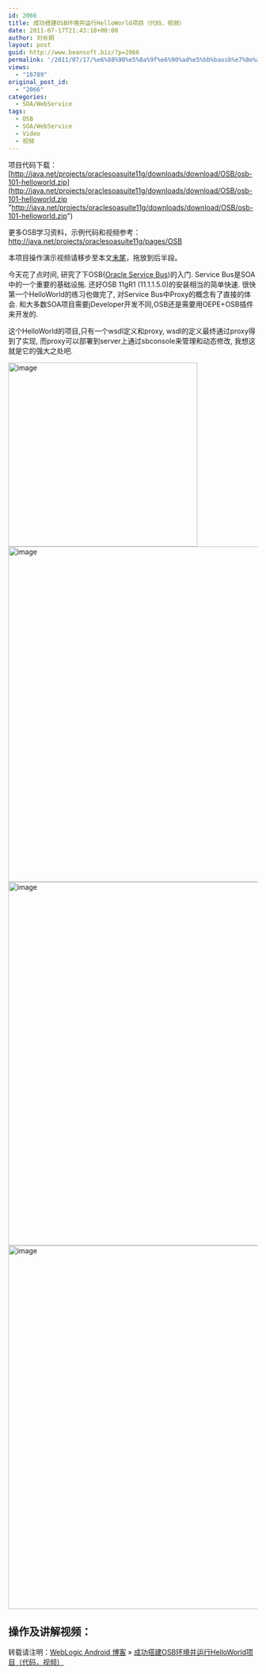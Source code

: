 ```yaml
---
id: 2066
title: 成功搭建OSB环境并运行HelloWorld项目（代码，视频）
date: 2011-07-17T21:43:18+00:00
author: 刘长炯
layout: post
guid: http://www.beansoft.biz/?p=2066
permalink: '/2011/07/17/%e6%88%90%e5%8a%9f%e6%90%ad%e5%bb%baosb%e7%8e%af%e5%a2%83%e5%b9%b6%e8%bf%90%e8%a1%8chelloworld%e9%a1%b9%e7%9b%ae/'
views:
  - "16789"
original_post_id:
  - "2066"
categories:
  - SOA/WebService
tags:
  - OSB
  - SOA/WebService
  - Video
  - 视频
---
```

项目代码下载：[http://java.net/projects/oraclesoasuite11g/downloads/download/OSB/osb-101-helloworld.zip](http://java.net/projects/oraclesoasuite11g/downloads/download/OSB/osb-101-helloworld.zip "http://java.net/projects/oraclesoasuite11g/downloads/download/OSB/osb-101-helloworld.zip")

更多OSB学习资料，示例代码和视频参考：<http://java.net/projects/oraclesoasuite11g/pages/OSB>

本项目操作演示视频请移步至本文[末尾](#video)，拖放到后半段。

今天花了点时间, 研究了下OSB([Oracle Service Bus](http://www.oracle.com/technetwork/middleware/service-bus/overview/index.html))的入门. Service Bus是SOA中的一个重要的基础设施. 还好OSB 11gR1 (11.1.1.5.0)的安装相当的简单快速. 很快第一个HelloWorld的练习也做完了, 对Service Bus中Proxy的概念有了直接的体会. 和大多数SOA项目需要jDeveloper开发不同,OSB还是需要用OEPE+OSB插件来开发的.

这个HelloWorld的项目,只有一个wsdl定义和proxy, wsdl的定义最终通过proxy得到了实现, 而proxy可以部署到server上通过sbconsole来管理和动态修改, 我想这就是它的强大之处吧.

<img style="border-right-width: 0px; display: inline; border-top-width: 0px; border-bottom-width: 0px; border-left-width: 0px" title="image" border="0" alt="image" src="http://www.beansoft.biz/wp-content/uploads/2011/07/image2.png" width="382" height="371" />

<img style="border-right-width: 0px; display: inline; border-top-width: 0px; border-bottom-width: 0px; border-left-width: 0px" title="image" border="0" alt="image" src="http://www.beansoft.biz/wp-content/uploads/2011/07/image3.png" width="843" height="676" />

<img style="border-right-width: 0px; display: inline; border-top-width: 0px; border-bottom-width: 0px; border-left-width: 0px" title="image" border="0" alt="image" src="http://www.beansoft.biz/wp-content/uploads/2011/07/image4.png" width="981" height="733" />

<img style="border-right-width: 0px; display: inline; border-top-width: 0px; border-bottom-width: 0px; border-left-width: 0px" title="image" border="0" alt="image" src="http://www.beansoft.biz/wp-content/uploads/2011/07/image5.png" width="981" height="733" />

## <a name="video">操作及讲解视频：</a>

<div id="media">
</div>

转载请注明：[WebLogic Android 博客](http://www.beansoft.biz) &raquo; [成功搭建OSB环境并运行HelloWorld项目（代码，视频）](http://www.beansoft.biz/2011/07/17/%e6%88%90%e5%8a%9f%e6%90%ad%e5%bb%baosb%e7%8e%af%e5%a2%83%e5%b9%b6%e8%bf%90%e8%a1%8chelloworld%e9%a1%b9%e7%9b%ae/)